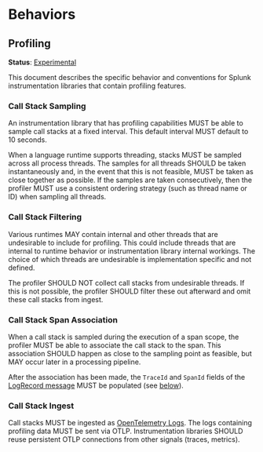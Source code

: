 # Behaviors

## Profiling

**Status**: [Experimental](../README.md#versioning-and-status-of-the-specification)

This document describes the specific behavior and conventions for Splunk
instrumentation libraries that contain profiling features.

### Call Stack Sampling

An instrumentation library that has profiling capabilities MUST be able to
sample call stacks at a fixed interval. This default interval MUST default to 10
seconds.

When a language runtime supports threading, stacks MUST be sampled across all
process threads. The samples for all threads SHOULD be taken instantaneously
and, in the event that this is not feasible, MUST be taken as close together as
possible. If the samples are taken consecutively, then the profiler MUST use a
consistent ordering strategy (such as thread name or ID) when sampling all
threads.

### Call Stack Filtering

Various runtimes MAY contain internal and other threads that are undesirable to
include for profiling. This could include threads that are internal to runtime
behavior or instrumentation library internal workings. The choice of which
threads are undesirable is implementation specific and not defined.

The profiler SHOULD NOT collect call stacks from undesirable threads. If this
is not possible, the profiler SHOULD filter these out afterward and omit these
call stacks from ingest.

### Call Stack Span Association

When a call stack is sampled during the execution of a span scope, the profiler
MUST be able to associate the call stack to the span. This association SHOULD
happen as close to the sampling point as feasible, but MAY occur later in a
processing pipeline.

After the association has been made, the `TraceId` and `SpanId` fields of the
[LogRecord message](https://github.com/open-telemetry/opentelemetry-proto/blob/main/opentelemetry/proto/logs/v1/logs.proto)
MUST be populated (see [below](#logrecord-fields)).

### Call Stack Ingest

Call stacks MUST be ingested as [OpenTelemetry
Logs](https://github.com/open-telemetry/opentelemetry-specification/tree/main/specification/logs).
The logs containing profiling data MUST be sent via OTLP. Instrumentation
libraries SHOULD reuse persistent OTLP connections from other signals (traces,
metrics).
